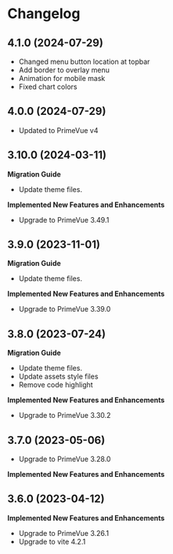 # Changelog

## 4.1.0 (2024-07-29)

-   Changed menu button location at topbar
-   Add border to overlay menu
-   Animation for mobile mask
-   Fixed chart colors

## 4.0.0 (2024-07-29)

-   Updated to PrimeVue v4

## 3.10.0 (2024-03-11)

**Migration Guide**

-   Update theme files.

**Implemented New Features and Enhancements**

-   Upgrade to PrimeVue 3.49.1

## 3.9.0 (2023-11-01)

**Migration Guide**

-   Update theme files.

**Implemented New Features and Enhancements**

-   Upgrade to PrimeVue 3.39.0

## 3.8.0 (2023-07-24)

**Migration Guide**

-   Update theme files.
-   Update assets style files
-   Remove code highlight

**Implemented New Features and Enhancements**

-   Upgrade to PrimeVue 3.30.2

## 3.7.0 (2023-05-06)

-   Upgrade to PrimeVue 3.28.0

**Implemented New Features and Enhancements**

## 3.6.0 (2023-04-12)

**Implemented New Features and Enhancements**

-   Upgrade to PrimeVue 3.26.1
-   Upgrade to vite 4.2.1

